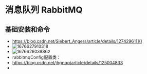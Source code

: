 # 消息队列 RabbitMQ

## 基础安装和命令

- https://blog.csdn.net/Siebert_Angers/article/details/127429611]()
- ![1676627910318](https://bucketofpicture.oss-cn-hangzhou.aliyuncs.com/picgo1676627910318.png)
- ![1676629038862](https://bucketofpicture.oss-cn-hangzhou.aliyuncs.com/picgo1676629038862.png)
- rabbitmqConfig配置类：
- https://blog.csdn.net/jhgnqq/article/details/125004833
- 

